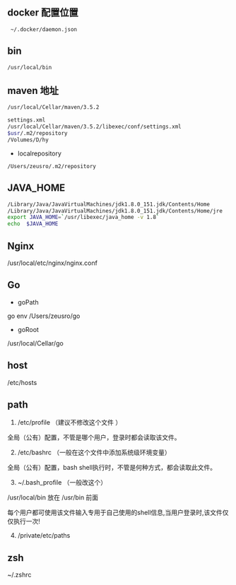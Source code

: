 ## docker 配置位置

     ~/.docker/daemon.json
    
## bin

    /usr/local/bin

## maven 地址

```bash
/usr/local/Cellar/maven/3.5.2

settings.xml
/usr/local/Cellar/maven/3.5.2/libexec/conf/settings.xml
$usr/.m2/repository
/Volumes/D/hy
```

* localrepository

```
/Users/zeusro/.m2/repository
```

## JAVA_HOME

```bash
/Library/Java/JavaVirtualMachines/jdk1.8.0_151.jdk/Contents/Home
/Library/Java/JavaVirtualMachines/jdk1.8.0_151.jdk/Contents/Home/jre
export JAVA_HOME=`/usr/libexec/java_home -v 1.8` 
echo  $JAVA_HOME
```

## Nginx

/usr/local/etc/nginx/nginx.conf

## Go

* goPath

go env
/Users/zeusro/go

* goRoot

 /usr/local/Cellar/go

## host

/etc/hosts

## path

1. /etc/profile   （建议不修改这个文件 ）

 全局（公有）配置，不管是哪个用户，登录时都会读取该文件。

2. /etc/bashrc    （一般在这个文件中添加系统级环境变量）

 全局（公有）配置，bash shell执行时，不管是何种方式，都会读取此文件。

3. ~/.bash_profile  （一般改这个）

/usr/local/bin 放在 /usr/bin 前面

 每个用户都可使用该文件输入专用于自己使用的shell信息,当用户登录时,该文件仅仅执行一次!

4. /private/etc/paths

## zsh

~/.zshrc
